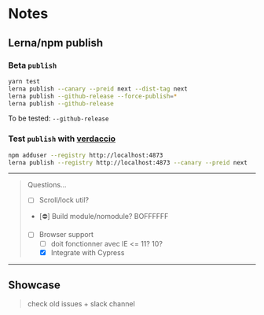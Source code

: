 # Notes

## Lerna/npm publish

### Beta `publish`

```sh
yarn test
lerna publish --canary --preid next --dist-tag next
lerna publish --github-release --force-publish=*
lerna publish --github-release
```

To be tested: `--github-release`

### Test `publish` with [verdaccio](https://www.npmjs.com/package/verdaccio)

```sh
npm adduser --registry http://localhost:4873
lerna publish --registry http://localhost:4873 --canary --preid next
```

---

> Questions…
>
> - [ ] Scroll/lock util?
> - [⛔️] Build module/nomodule? BOFFFFFF
> - [ ] Browser support
>   - [ ] doit fonctionner avec IE <= 11? 10?
>   - [x] Integrate with Cypress

---

## Showcase

> check old issues + slack channel
